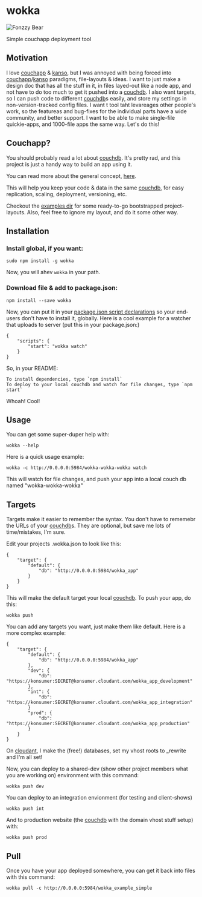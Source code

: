 # wokka

![Fonzzy Bear][fozzy]

Simple couchapp deployment tool

## Motivation

I love [couchapp][couchapp] & [kanso][kanso], but I was annoyed with being forced into [couchapp][couchapp]/[kanso][kanso] paradigms, file-layouts & ideas.  I want to just make a design doc that has all the stuff in it, in files layed-out like a node app, and not have to do too much to get it pushed into a [couchdb][couchdb]. I also want targets, so I can push code to different [couchdb][couchdb]s easily, and store my settings in non-version-tracked config files. I want t tool taht levareages other people's work, so the featureas and bug-fixes for the individual parts have a wide community, and better support. I want to be able to make single-file quickie-apps, and 1000-file apps the same way. Let's do this!

## Couchapp?

You should probably read a lot about [couchdb][couchdb]. It's pretty rad, and this project is just a handy way to build an app using it.

You can read more about the general concept, [here](http://couchapp.org/).

This will help you keep your code & data in the same [couchdb][couchdb], for easy replication, scaling, deployment, versioning, etc.

Checkout the [examples dir][examples] for some ready-to-go bootstrapped project-layouts. Also, feel free to ignore my layout, and do it some other way.

## Installation

### Install global, if you want:
    sudo npm install -g wokka

Now, you will ahev `wokka` in your path.

### Download file & add to package.json:

    npm install --save wokka

Now, you can put it in your [package.json script declarations][script_ref] so your end-users don't have to install it, globally. Here is a cool example for a watcher that uploads to server (put this in your package.json:)


    {
        "scripts": {
            "start": "wokka watch"
        }
    }


So, in your README:

    To install dependencies, type `npm install`
    To deploy to your local couchdb and watch for file changes, type `npm start`

Whoah! Cool!


## Usage

You can get some super-duper help with:

    wokka --help

Here is a quick usage example:

    wokka -c http://0.0.0.0:5984/wokka-wokka-wokka watch

This will watch for file changes, and push your app into a local couch db named "wokka-wokka-wokka"


## Targets

Targets make it easier to remember the syntax. You don't have to rememebr the URLs of your [couchdb][couchdb]s. They are optional, but save me lots of time/mistakes, I'm sure.

Edit your projects .wokka.json to look like this:

    {
        "target": {
            "default": {
                "db": "http://0.0.0.0:5984/wokka_app"
            }
        }
    }

This will make the default target your local [couchdb][couchdb]. To push your app, do this:

    wokka push


You can add any targets you want, just make them like default. Here is a more complex example:

    {
        "target": {
            "default": {
                "db": "http://0.0.0.0:5984/wokka_app"
            },
            "dev": {
                "db": "https://konsumer:SECRET@konsumer.cloudant.com/wokka_app_development"
            },
            "int": {
                "db": "https://konsumer:SECRET@konsumer.cloudant.com/wokka_app_integration"
            }
            "prod": {
                "db": "https://konsumer:SECRET@konsumer.cloudant.com/wokka_app_production"
            }
        }
    }

On [cloudant][cloudant], I make the (free!) databases, set my vhost roots to _rewrite and I'm all set!

Now, you can deploy to a shared-dev (show other project members what you are working on) environment with this command:

    wokka push dev

You can deploy to an integration envionment (for testing and client-shows)

    wokka push int

And to production website (the [couchdb][couchdb] with the domain vhost stuff setup) with:

    wokka push prod


## Pull

Once you have your app deployed somewhere, you can get it back into files with this command:

    wokka pull -c http://0.0.0.0:5984/wokka_example_simple


[couchapp]: https://github.com/mikeal/node.couchapp.js
[kanso]: http://kan.so/
[couchapp]: http://kan.so/
[cloudant]: https://cloudant.com/
[script_ref]: https://npmjs.org/doc/scripts.html
[couchdb]: http://couchdb.apache.org/

[examples]: https://github.com/konsumer/wokka/blob/master/examples
[fozzy]: http://images2.wikia.nocookie.net/__cb20101016002719/muppet/images/9/98/Fozziehole.jpg "Ahh, a bear in his natural habitat - a Studebaker."
